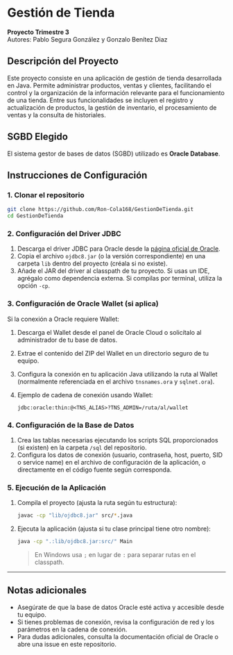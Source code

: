 # Gestión de Tienda

**Proyecto Trimestre 3**  
Autores: Pablo Segura González y Gonzalo Benítez Diaz

## Descripción del Proyecto

Este proyecto consiste en una aplicación de gestión de tienda desarrollada en Java. Permite administrar productos, ventas y clientes, facilitando el control y la organización de la información relevante para el funcionamiento de una tienda. Entre sus funcionalidades se incluyen el registro y actualización de productos, la gestión de inventario, el procesamiento de ventas y la consulta de historiales.

## SGBD Elegido

El sistema gestor de bases de datos (SGBD) utilizado es **Oracle Database**.

## Instrucciones de Configuración

### 1. Clonar el repositorio

```bash
git clone https://github.com/Ron-Cola168/GestionDeTienda.git
cd GestionDeTienda
```

### 2. Configuración del Driver JDBC

1. Descarga el driver JDBC para Oracle desde la [página oficial de Oracle](https://www.oracle.com/database/technologies/appdev/jdbc-downloads.html).
2. Copia el archivo `ojdbc8.jar` (o la versión correspondiente) en una carpeta `lib` dentro del proyecto (créala si no existe).
3. Añade el JAR del driver al classpath de tu proyecto. Si usas un IDE, agrégalo como dependencia externa. Si compilas por terminal, utiliza la opción `-cp`.

### 3. Configuración de Oracle Wallet (si aplica)

Si la conexión a Oracle requiere Wallet:

1. Descarga el Wallet desde el panel de Oracle Cloud o solicítalo al administrador de tu base de datos.
2. Extrae el contenido del ZIP del Wallet en un directorio seguro de tu equipo.
3. Configura la conexión en tu aplicación Java utilizando la ruta al Wallet (normalmente referenciada en el archivo `tnsnames.ora` y `sqlnet.ora`).
4. Ejemplo de cadena de conexión usando Wallet:

   ```
   jdbc:oracle:thin:@<TNS_ALIAS>?TNS_ADMIN=/ruta/al/wallet
   ```

### 4. Configuración de la Base de Datos

1. Crea las tablas necesarias ejecutando los scripts SQL proporcionados (si existen) en la carpeta `/sql` del repositorio.
2. Configura los datos de conexión (usuario, contraseña, host, puerto, SID o service name) en el archivo de configuración de la aplicación, o directamente en el código fuente según corresponda.

### 5. Ejecución de la Aplicación

1. Compila el proyecto (ajusta la ruta según tu estructura):

   ```bash
   javac -cp "lib/ojdbc8.jar" src/*.java
   ```

2. Ejecuta la aplicación (ajusta si tu clase principal tiene otro nombre):

   ```bash
   java -cp ".:lib/ojdbc8.jar:src/" Main
   ```

   > En Windows usa `;` en lugar de `:` para separar rutas en el classpath.

---

## Notas adicionales

- Asegúrate de que la base de datos Oracle esté activa y accesible desde tu equipo.
- Si tienes problemas de conexión, revisa la configuración de red y los parámetros en la cadena de conexión.
- Para dudas adicionales, consulta la documentación oficial de Oracle o abre una issue en este repositorio.
